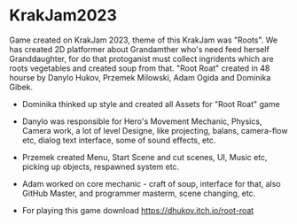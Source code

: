 # KrakJam2023
Game created on KrakJam 2023, theme of this KrakJam was "Roots". We has created 2D platformer about Grandamther who's need feed herself Granddaughter, for do that protoganist must collect ingridents which are roots vegetables and created soup from that. 
"Root Roat" created in 48 hourse by Danylo Hukov, Przemek Milowski, Adam Ogida and Dominika Gibek.
- Dominika thinked up style and created all Assets for "Root Roat" game
- Danylo was responsible for Hero's Movement Mechanic, Physics, Camera work, a lot of level Designe, like projecting, balans, camera-flow etc, dialog text interface, some of sound effects, etc.
- Przemek created Menu, Start Scene and cut scenes, UI, Music etc, picking up objects, respawned system etc.
- Adam worked on core mechanic - craft of soup, interface for that, also GitHub Master, and programmer masterm, scene changing, etc.

- For playing this game download https://dhukov.itch.io/root-roat
